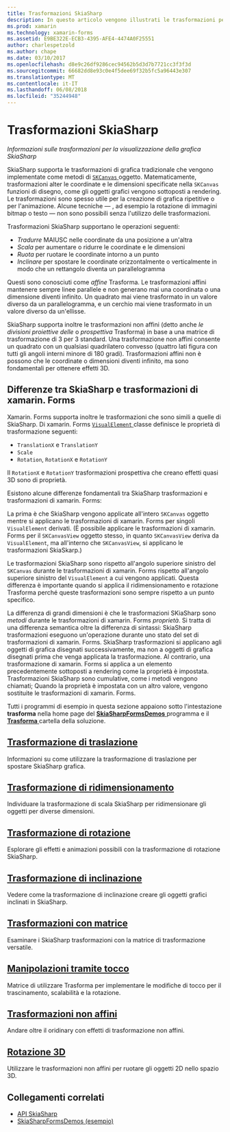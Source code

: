 ```yaml
---
title: Trasformazioni SkiaSharp
description: In questo articolo vengono illustrati le trasformazioni per la visualizzazione della grafica SkiaSharp nelle applicazioni di xamarin. Forms e viene illustrato quanto descritto con codice di esempio.
ms.prod: xamarin
ms.technology: xamarin-forms
ms.assetid: E9BE322E-ECB3-4395-AFE4-4474A0F25551
author: charlespetzold
ms.author: chape
ms.date: 03/10/2017
ms.openlocfilehash: d8e9c26df9286cec94562b5d3d7b7721cc3f3f3d
ms.sourcegitcommit: 66682dd8e93c0e4f5dee69f32b5fc5a96443e307
ms.translationtype: MT
ms.contentlocale: it-IT
ms.lasthandoff: 06/08/2018
ms.locfileid: "35244948"
---
```

# <a name="skiasharp-transforms"></a>Trasformazioni SkiaSharp

_Informazioni sulle trasformazioni per la visualizzazione della grafica SkiaSharp_

SkiaSharp supporta le trasformazioni di grafica tradizionale che vengono implementate come metodi di [ `SKCanvas` ](https://developer.xamarin.com/api/type/SkiaSharp.SKCanvas/) oggetto. Matematicamente, trasformazioni alter le coordinate e le dimensioni specificate nella `SKCanvas` funzioni di disegno, come gli oggetti grafici vengono sottoposti a rendering. Le trasformazioni sono spesso utile per la creazione di grafica ripetitive o per l'animazione. Alcune tecniche &mdash; , ad esempio la rotazione di immagini bitmap o testo &mdash; non sono possibili senza l'utilizzo delle trasformazioni.

Trasformazioni SkiaSharp supportano le operazioni seguenti:

- *Tradurre* MAIUSC nelle coordinate da una posizione a un'altra
- *Scala* per aumentare o ridurre le coordinate e le dimensioni
- *Ruota* per ruotare le coordinate intorno a un punto
- *Inclinare* per spostare le coordinate orizzontalmente o verticalmente in modo che un rettangolo diventa un parallelogramma

Questi sono conosciuti come *affine* Trasforma. Le trasformazioni affini mantenere sempre linee parallele e non generano mai una coordinata o una dimensione diventi infinito. Un quadrato mai viene trasformato in un valore diverso da un parallelogramma, e un cerchio mai viene trasformato in un valore diverso da un'ellisse.

SkiaSharp supporta inoltre le trasformazioni non affini (detto anche *le divisioni proiettive delle* o *prospettiva* Trasforma) in base a una matrice di trasformazione di 3 per 3 standard. Una trasformazione non affini consente un quadrato con un qualsiasi quadrilatero convesso (quattro lati figura con tutti gli angoli interni minore di 180 gradi). Trasformazioni affini non è possono che le coordinate o dimensioni diventi infinito, ma sono fondamentali per ottenere effetti 3D.

## <a name="differences-between-skiasharp-and-xamarinforms-transforms"></a>Differenze tra SkiaSharp e trasformazioni di xamarin. Forms

Xamarin. Forms supporta inoltre le trasformazioni che sono simili a quelle di SkiaSharp. Di xamarin. Forms [ `VisualElement` ](https://developer.xamarin.com/api/type/Xamarin.Forms.VisualElement/) classe definisce le proprietà di trasformazione seguenti:

- `TranslationX` e `TranslationY`
- `Scale`
- `Rotation`, `RotationX` e `RotationY`

Il `RotationX` e `RotationY` trasformazioni prospettiva che creano effetti quasi 3D sono di proprietà.

Esistono alcune differenze fondamentali tra SkiaSharp trasformazioni e trasformazioni di xamarin. Forms:

La prima è che SkiaSharp vengono applicate all'intero `SKCanvas` oggetto mentre si applicano le trasformazioni di xamarin. Forms per singoli `VisualElement` derivati. (È possibile applicare le trasformazioni di xamarin. Forms per il `SKCanvasView` oggetto stesso, in quanto `SKCanvasView` deriva da `VisualElement`, ma all'interno che `SKCanvasView`, si applicano le trasformazioni SkiaSkarp.)

Le trasformazioni SkiaSharp sono rispetto all'angolo superiore sinistro del `SKCanvas` durante le trasformazioni di xamarin. Forms rispetto all'angolo superiore sinistro del `VisualElement` a cui vengono applicati. Questa differenza è importante quando si applica il ridimensionamento e rotazione Trasforma perché queste trasformazioni sono sempre rispetto a un punto specifico.

La differenza di grandi dimensioni è che le trasformazioni SKiaSharp sono *metodi* durante le trasformazioni di xamarin. Forms *proprietà*. Si tratta di una differenza semantica oltre la differenza di sintassi: SkiaSharp trasformazioni eseguono un'operazione durante uno stato del set di trasformazioni di xamarin. Forms. SkiaSharp trasformazioni si applicano agli oggetti di grafica disegnati successivamente, ma non a oggetti di grafica disegnati prima che venga applicata la trasformazione. Al contrario, una trasformazione di xamarin. Forms si applica a un elemento precedentemente sottoposti a rendering come la proprietà è impostata. Trasformazioni SkiaSharp sono cumulative, come i metodi vengono chiamati; Quando la proprietà è impostata con un altro valore, vengono sostituite le trasformazioni di xamarin. Forms.

Tutti i programmi di esempio in questa sezione appaiono sotto l'intestazione **trasforma** nella home page del [ **SkiaSharpFormsDemos** ](https://developer.xamarin.com/samples/xamarin-forms/SkiaSharpForms/Demos/) programma e il [ **Trasforma** ](https://github.com/xamarin/xamarin-forms-samples/tree/master/SkiaSharpForms/Demos/Demos/SkiaSharpFormsDemos/Transforms) cartella della soluzione.

## <a name="the-translate-transformtranslatemd"></a>[Trasformazione di traslazione](translate.md)

Informazioni su come utilizzare la trasformazione di traslazione per spostare SkiaSharp grafica.

## <a name="the-scale-transformscalemd"></a>[Trasformazione di ridimensionamento](scale.md)

Individuare la trasformazione di scala SkiaSharp per ridimensionare gli oggetti per diverse dimensioni.

## <a name="the-rotate-transformrotatemd"></a>[Trasformazione di rotazione](rotate.md)

Esplorare gli effetti e animazioni possibili con la trasformazione di rotazione SkiaSharp.

## <a name="the-skew-transformskewmd"></a>[Trasformazione di inclinazione](skew.md)

Vedere come la trasformazione di inclinazione creare gli oggetti grafici inclinati in SkiaSharp.

## <a name="matrix-transformsmatrixmd"></a>[Trasformazioni con matrice](matrix.md)

Esaminare i SkiaSharp trasformazioni con la matrice di trasformazione versatile.

## <a name="touch-manipulationstouchmd"></a>[Manipolazioni tramite tocco](touch.md)

Matrice di utilizzare Trasforma per implementare le modifiche di tocco per il trascinamento, scalabilità e la rotazione.

## <a name="non-affine-transformsnon-affinemd"></a>[Trasformazioni non affini](non-affine.md)

Andare oltre il oridinary con effetti di trasformazione non affini.

## <a name="3d-rotation3d-rotationmd"></a>[Rotazione 3D](3d-rotation.md)

Utilizzare le trasformazioni non affini per ruotare gli oggetti 2D nello spazio 3D.


## <a name="related-links"></a>Collegamenti correlati

- [API SkiaSharp](https://developer.xamarin.com/api/root/SkiaSharp/)
- [SkiaSharpFormsDemos (esempio)](https://developer.xamarin.com/samples/xamarin-forms/SkiaSharpForms/Demos/)
